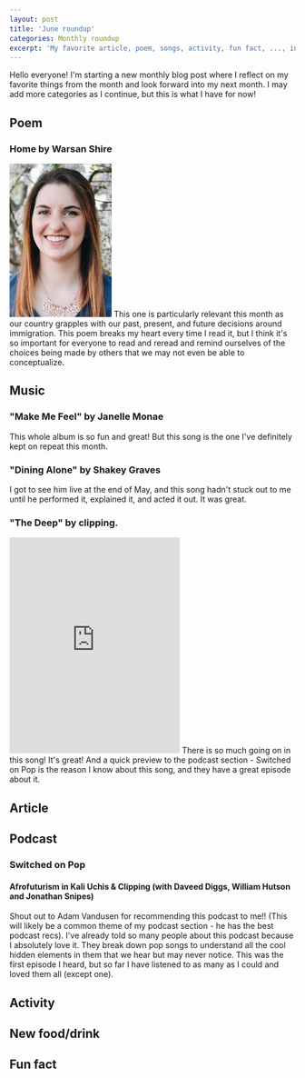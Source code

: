 ```yaml
---
layout: post
title: 'June roundup'
categories: Monthly roundup
excerpt: 'My favorite article, poem, songs, activity, fun fact, ..., in June 2018'
---
```


Hello everyone! I'm starting a new monthly blog post where I reflect on my favorite
things from the month and look forward into my next month. I may add more categories
as I continue, but this is what I have for now!

## Poem
### Home by Warsan Shire
![Home by Warsan Shire](/images/awhite.jpg)
This one is particularly relevant this month as our country grapples with our past,
present, and future decisions around immigration. This poem breaks my heart every
time I read it, but I think it's so important for everyone to read and reread and
remind ourselves of the choices being made by others that we may not even be able
to conceptualize.

## Music
### "Make Me Feel" by Janelle Monae
This whole album is so fun and great! But this song is the one I've definitely kept
on repeat this month.

### "Dining Alone" by Shakey Graves
I got to see him live at the end of May, and this song hadn't stuck out to me until
he performed it, explained it, and acted it out. It was great.

### "The Deep" by clipping.
<iframe src="https://open.spotify.com/embed/track/6LHGNimbsz8tabfUDSujvH" width="300" height="380" frameborder="0" allowtransparency="true" allow="encrypted-media"></iframe>
There is so much going on in this song! It's great! And a quick preview to the podcast
section - Switched on Pop is the reason I know about this song, and they have a great
episode about it.

## Article

## Podcast

### Switched on Pop
#### Afrofuturism in Kali Uchis & Clipping (with Daveed Diggs, William Hutson and Jonathan Snipes)
Shout out to Adam Vandusen for recommending this podcast to me!! (This will likely
  be a common theme of my podcast section - he has the best podcast recs). I've already
  told so many people about this podcast because I absolutely love it. They break down pop songs to understand all the cool hidden elements in them that we hear but may never notice. This was the first episode I heard, but so far I have listened to as many as I could and loved them all (except one).

## Activity

## New food/drink

## Fun fact
